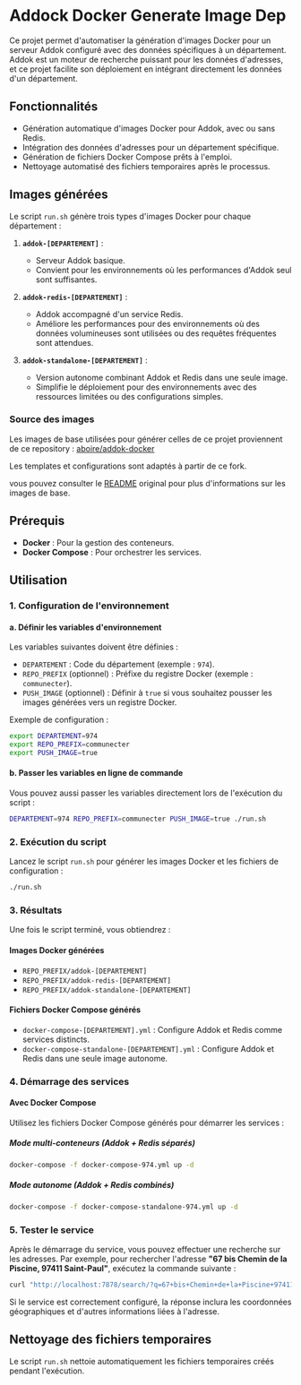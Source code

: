 # Addock Docker Generate Image Dep

Ce projet permet d'automatiser la génération d'images Docker pour un serveur Addok configuré avec des données spécifiques à un département. Addok est un moteur de recherche puissant pour les données d'adresses, et ce projet facilite son déploiement en intégrant directement les données d'un département.

## Fonctionnalités

- Génération automatique d'images Docker pour Addok, avec ou sans Redis.
- Intégration des données d'adresses pour un département spécifique.
- Génération de fichiers Docker Compose prêts à l'emploi.
- Nettoyage automatisé des fichiers temporaires après le processus.

## Images générées

Le script `run.sh` génère trois types d'images Docker pour chaque département :

1. **`addok-[DEPARTEMENT]`** : 
   - Serveur Addok basique.
   - Convient pour les environnements où les performances d'Addok seul sont suffisantes.

2. **`addok-redis-[DEPARTEMENT]`** : 
   - Addok accompagné d'un service Redis.
   - Améliore les performances pour des environnements où des données volumineuses sont utilisées ou des requêtes fréquentes sont attendues.

3. **`addok-standalone-[DEPARTEMENT]`** :
   - Version autonome combinant Addok et Redis dans une seule image.
   - Simplifie le déploiement pour des environnements avec des ressources limitées ou des configurations simples.

### Source des images

Les images de base utilisées pour générer celles de ce projet proviennent de ce repository : 
[aboire/addok-docker](https://github.com/aboire/addok-docker)

Les templates et configurations sont adaptés à partir de ce fork.

vous pouvez consulter le [README](https://github.com/aboire/addok-docker/blob/master/README.md) original pour plus d'informations sur les images de base.

## Prérequis

- **Docker** : Pour la gestion des conteneurs.
- **Docker Compose** : Pour orchestrer les services.

## Utilisation

### 1. Configuration de l'environnement

#### a. Définir les variables d'environnement

Les variables suivantes doivent être définies :

- `DEPARTEMENT` : Code du département (exemple : `974`).
- `REPO_PREFIX` (optionnel) : Préfixe du registre Docker (exemple : `communecter`).
- `PUSH_IMAGE` (optionnel) : Définir à `true` si vous souhaitez pousser les images générées vers un registre Docker.

Exemple de configuration :

```bash
export DEPARTEMENT=974
export REPO_PREFIX=communecter
export PUSH_IMAGE=true
```

#### b. Passer les variables en ligne de commande

Vous pouvez aussi passer les variables directement lors de l'exécution du script :

```bash
DEPARTEMENT=974 REPO_PREFIX=communecter PUSH_IMAGE=true ./run.sh
```

### 2. Exécution du script

Lancez le script `run.sh` pour générer les images Docker et les fichiers de configuration :

```bash
./run.sh
```

### 3. Résultats

Une fois le script terminé, vous obtiendrez :

#### Images Docker générées

- `REPO_PREFIX/addok-[DEPARTEMENT]`
- `REPO_PREFIX/addok-redis-[DEPARTEMENT]`
- `REPO_PREFIX/addok-standalone-[DEPARTEMENT]`

#### Fichiers Docker Compose générés

- `docker-compose-[DEPARTEMENT].yml` : Configure Addok et Redis comme services distincts.
- `docker-compose-standalone-[DEPARTEMENT].yml` : Configure Addok et Redis dans une seule image autonome.

### 4. Démarrage des services

#### Avec Docker Compose

Utilisez les fichiers Docker Compose générés pour démarrer les services :

##### Mode multi-conteneurs (Addok + Redis séparés)

```bash
docker-compose -f docker-compose-974.yml up -d
```

##### Mode autonome (Addok + Redis combinés)

```bash
docker-compose -f docker-compose-standalone-974.yml up -d
```

### 5. Tester le service

Après le démarrage du service, vous pouvez effectuer une recherche sur les adresses. Par exemple, pour rechercher l'adresse **"67 bis Chemin de la Piscine, 97411 Saint-Paul"**, exécutez la commande suivante :

```bash
curl "http://localhost:7878/search/?q=67+bis+Chemin+de+la+Piscine+97411+Saint-Paul"
```

Si le service est correctement configuré, la réponse inclura les coordonnées géographiques et d'autres informations liées à l'adresse.

## Nettoyage des fichiers temporaires

Le script `run.sh` nettoie automatiquement les fichiers temporaires créés pendant l'exécution.
